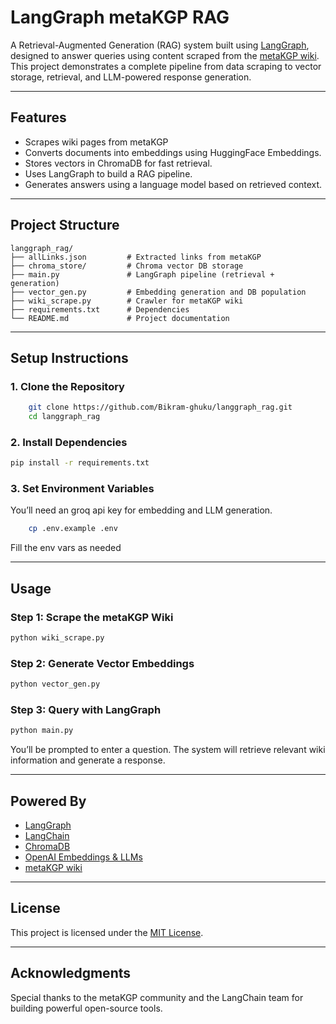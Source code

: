 # LangGraph metaKGP RAG

A Retrieval-Augmented Generation (RAG) system built using [LangGraph](https://github.com/langchain-ai/langgraph), designed to answer queries using content scraped from the [metaKGP wiki](https://wiki.metakgp.org/). This project demonstrates a complete pipeline from data scraping to vector storage, retrieval, and LLM-powered response generation.

---

## Features

- Scrapes wiki pages from metaKGP
- Converts documents into embeddings using HuggingFace Embeddings.
- Stores vectors in ChromaDB for fast retrieval.
- Uses LangGraph to build a RAG pipeline.
- Generates answers using a language model based on retrieved context.

---

## Project Structure

```
langgraph_rag/
├── allLinks.json         # Extracted links from metaKGP
├── chroma_store/         # Chroma vector DB storage
├── main.py               # LangGraph pipeline (retrieval + generation)
├── vector_gen.py         # Embedding generation and DB population
├── wiki_scrape.py        # Crawler for metaKGP wiki
├── requirements.txt      # Dependencies
└── README.md             # Project documentation
```

---

## Setup Instructions

### 1. Clone the Repository

```bash
    git clone https://github.com/Bikram-ghuku/langgraph_rag.git
    cd langgraph_rag
```

### 2. Install Dependencies

```bash
pip install -r requirements.txt
```

### 3. Set Environment Variables

You’ll need an groq api key for embedding and LLM generation.

```bash
    cp .env.example .env
```
Fill the env vars as needed

---

## Usage

### Step 1: Scrape the metaKGP Wiki

```bash
python wiki_scrape.py
```

### Step 2: Generate Vector Embeddings

```bash
python vector_gen.py
```

### Step 3: Query with LangGraph

```bash
python main.py
```

You’ll be prompted to enter a question. The system will retrieve relevant wiki information and generate a response.

---

## Powered By

- [LangGraph](https://github.com/langchain-ai/langgraph)
- [LangChain](https://github.com/langchain-ai/langchain)
- [ChromaDB](https://github.com/chroma-core/chroma)
- [OpenAI Embeddings & LLMs](https://platform.openai.com/)
- [metaKGP wiki](https://wiki.metakgp.org/)

---

## License

This project is licensed under the [MIT License](LICENSE).

---

## Acknowledgments

Special thanks to the metaKGP community and the LangChain team for building powerful open-source tools.